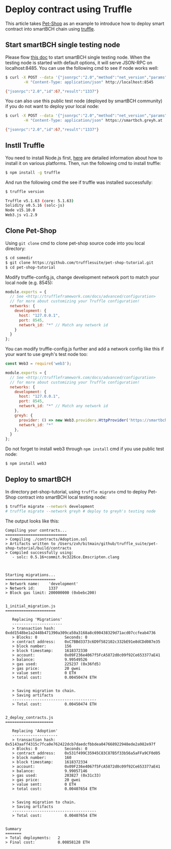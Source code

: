 # Deploy contract using Truffle

This article takes [Pet-Shop](https://www.trufflesuite.com/tutorials/pet-shop) as an example to introduce how to deploy smart contract into smartBCH chain using [truffle](https://www.trufflesuite.com/truffle).



## Start smartBCH single testing node

Please flow [this doc](runsinglenode.md) to start smartBCH single testing node. When the testing node is started with default options, it will serve JSON-RPC on localhost:8485. You can use the following cmd to see if node works well:

```bash
$ curl -X POST --data '{"jsonrpc":"2.0","method":"net_version","params":[],"id":67}' \
		-H "Content-Type: application/json" http://localhost:8545

{"jsonrpc":"2.0","id":67,"result":"1337"}
```

You can also use this public test node (deployed by smartBCH community) if you do not want to deploy your local node:

```bash
$ curl -X POST --data '{"jsonrpc":"2.0","method":"net_version","params":[],"id":67}' \
		-H "Content-Type: application/json" https://smartbch.greyh.at

{"jsonrpc":"2.0","id":67,"result":"1337"}
```



## Instll Truffle

You need to install Node.js first, [here](https://nodejs.org/en/download/package-manager/) are detailed information about how to install it on various platforms. Then, run the following cmd to install truffle:

```bash
$ npm install -g truffle
```

And run the following cmd the see if truffle was installed successfully:

```bash
$ truffle version

Truffle v5.1.63 (core: 5.1.63)
Solidity v0.5.16 (solc-js)
Node v15.10.0
Web3.js v1.2.9
```



## Clone Pet-Shop

Using `git clone` cmd to clone pet-shop source code into you local directory:

```bash
$ cd somedir
$ git clone https://github.com/trufflesuite/pet-shop-tutorial.git
$ cd pet-shop-tutorial
```

Modify truffle-config.js, change development network port to match your local node (e.g. 8545):

```javascript
module.exports = {
  // See <http://truffleframework.com/docs/advanced/configuration>
  // for more about customizing your Truffle configuration!
  networks: {
    development: {
      host: "127.0.0.1",
      port: 8545,
      network_id: "*" // Match any network id
    }
  }
};
```

You can modify truffle-config.js further and add a network config like this if your want to use greyh's test node too:

```javascript
const Web3 = require('web3');

module.exports = {
  // See <http://truffleframework.com/docs/advanced/configuration>
  // for more about customizing your Truffle configuration!
  networks: {
    development: {
      host: "127.0.0.1",
      port: 8545,
      network_id: "*" // Match any network id
    },
    greyh: {
      provider: () => new Web3.providers.HttpProvider('https://smartbch.greyh.at'),
      network_id: "*"
    },
  }
};
```

Do not forget to install web3 through `npm install` cmd if you use public test node:

```bash
$ npm install web3
```



## Deploy to smartBCH

In directory pet-shop-tutorial, using `truffle migrate`  cmd to deploy Pet-Shop contract into smartBCH local testing node:

```bash
$ truffle migrate --network development
# truffle migrate --network greyh # deploy to greyh's testing node
```

The output looks like this:

```
Compiling your contracts...
===========================
> Compiling ./contracts/Adoption.sol
> Artifacts written to /Users/zxh/bitmain/github/truffle_suite/pet-shop-tutorial/build/contracts
> Compiled successfully using:
   - solc: 0.5.16+commit.9c3226ce.Emscripten.clang



Starting migrations...
======================
> Network name:    'development'
> Network id:      1337
> Block gas limit: 200000000 (0xbebc200)


1_initial_migration.js
======================

   Replacing 'Migrations'
   ----------------------
   > transaction hash:    0xdd1548be1a2448b471390a309ca50a3168a8c690438329d71acd07ccfeab4736
   > Blocks: 0            Seconds: 0
   > contract address:    0xC7BBd3373c6D9f582102c332bE91e8dCDd087e35
   > block number:        156
   > block timestamp:     1618372330
   > account:             0x09F236e4067f5FcA5872d0c09f92Ce653377aE41
   > balance:             9.99549526
   > gas used:            225237 (0x36fd5)
   > gas price:           20 gwei
   > value sent:          0 ETH
   > total cost:          0.00450474 ETH


   > Saving migration to chain.
   > Saving artifacts
   -------------------------------------
   > Total cost:          0.00450474 ETH


2_deploy_contracts.js
=====================

   Replacing 'Adoption'
   --------------------
   > transaction hash:    0x5143aaff4315c7fca0e762422dcb7daedcfbbdea047668922948ede2a982e97f
   > Blocks: 0            Seconds: 0
   > contract address:    0x531f499C35945C83C87B5f33b56a5aFFa9CF0d05
   > block number:        160
   > block timestamp:     1618372334
   > account:             0x09F236e4067f5FcA5872d0c09f92Ce653377aE41
   > balance:             9.99057146
   > gas used:            203827 (0x31c33)
   > gas price:           20 gwei
   > value sent:          0 ETH
   > total cost:          0.00407654 ETH


   > Saving migration to chain.
   > Saving artifacts
   -------------------------------------
   > Total cost:          0.00407654 ETH


Summary
=======
> Total deployments:   2
> Final cost:          0.00858128 ETH
```

